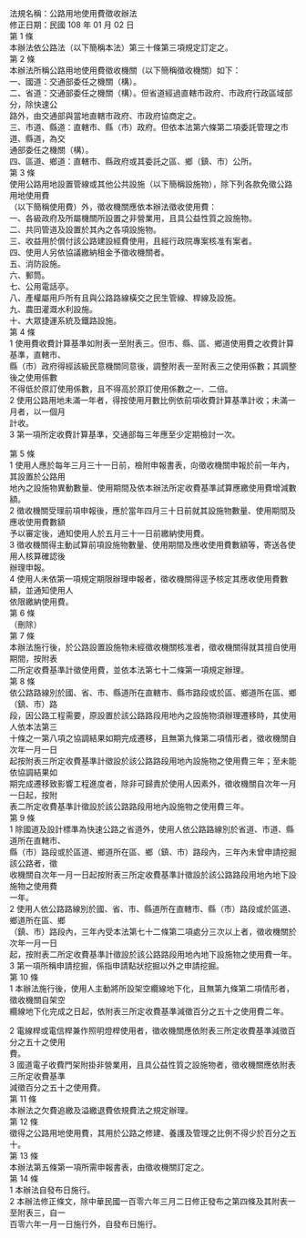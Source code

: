 法規名稱：公路用地使用費徵收辦法  
修正日期：民國 108 年 01 月 02 日  
第 1 條  
本辦法依公路法（以下簡稱本法）第三十條第三項規定訂定之。  
第 2 條  
本辦法所稱公路用地使用費徵收機關（以下簡稱徵收機關）如下：  
一、國道：交通部委任之機關（構）。  
二、省道：交通部委任之機關（構）。但省道經過直轄市政府、市政府行政區域部分，除快速公  
路外，由交通部與當地直轄市政府、市政府協商定之。  
三、市道、縣道：直轄市、縣（市）政府。但依本法第六條第二項委託管理之市道、縣道，為交  
通部委任之機關（構）。  
四、區道、鄉道：直轄市、縣政府或其委託之區、鄉（鎮、市）公所。  
第 3 條  
使用公路用地設置管線或其他公共設施（以下簡稱設施物），除下列各款免徵公路用地使用費  
（以下簡稱使用費）外，徵收機關應依本辦法徵收使用費：  
一、各級政府及所屬機關所設置之非營業用，且具公益性質之設施物。  
二、共同管道及設置於其內之各項設施物。  
三、收益用於償付該公路建設經費使用，且經行政院專案核准有案者。  
四、使用人另依協議繳納租金予徵收機關者。  
五、消防設施。  
六、郵筒。  
七、公用電話亭。  
八、產權屬用戶所有且與公路路線橫交之民生管線、桿線及設施。  
九、農田灌溉水利設施。  
十、大眾捷運系統及鐵路設施。  
第 4 條  
1 使用費收費計算基準如附表一至附表三。但市、縣、區、鄉道使用費之收費計算基準，直轄市、  
縣（市）政府得經該級民意機關同意後，調整附表一至附表三之使用係數；其調整後之使用係數  
不得低於原訂使用係數，且不得高於原訂使用係數之一．二倍。  
2 使用公路用地未滿一年者，得按使用月數比例依前項收費計算基準計收；未滿一月者，以一個月  
計收。  
3 第一項所定收費計算基準，交通部每三年應至少定期檢討一次。  


第 5 條  
1 使用人應於每年三月三十一日前，檢附申報書表，向徵收機關申報於前一年內，其設置於公路用  
地內之設施物異動數量、使用期間及依本辦法所定收費基準試算應繳使用費增減數額。  
2 徵收機關受理前項申報後，應於當年四月三十日前就其設施物數量、使用期間及應收使用費數額  
予以審定後，通知使用人於五月三十一日前繳納使用費。  
3 徵收機關得主動試算前項設施物數量、使用期間及應收使用費數額等，寄送各使用人核算確認後  
辦理申報。  
4 使用人未依第一項規定期限辦理申報者，徵收機關得逕予核定其應收使用費數額，並通知使用人  
依限繳納使用費。  
第 6 條  
（刪除）  
第 7 條  
本辦法施行後，於公路設置設施物未經徵收機關核准者，徵收機關得就其擅自使用期間，按附表  
二所定收費基準計徵使用費，並依本法第七十二條第一項規定辦理。  
第 8 條  
依公路路線別於國、省、市、縣道所在直轄市、縣市路段或於區、鄉道所在區、鄉（鎮、市）路  
段，因公路工程需要，原設置於該公路路段用地內之設施物須辦理遷移時，其使用人依本法第三  
十條之一第八項之協調結果如期完成遷移，且無第九條第二項情形者，徵收機關自次年一月一日  
起按附表三所定收費基準計徵設於該公路路段用地內設施物之使用費三年；至未能依協調結果如  
期完成遷移致影響工程進度者，除非可歸責於使用人因素外，徵收機關自次年一月一日起，按附  
表二所定收費基準計徵設於該公路路段用地內設施物之使用費三年。  
第 9 條  
1 除國道及設計標準為快速公路之省道外，使用人依公路路線別於省道、市道、縣道所在直轄市、  
縣（市）路段或於區道、鄉道所在區、鄉（鎮、市）路段內，三年內未曾申請挖掘該公路者，徵  
收機關自次年一月一日起按附表三所定收費基準計徵設於該公路路段用地內地下設施物之使用費  
一年。  
2 使用人依公路路線別於國、省、市、縣道所在直轄市、縣（市）路段或於區道、鄉道所在區、鄉  
（鎮、市）路段內，三年內受本法第七十二條第二項處分三次以上者，徵收機關於次年一月一日  
起，按附表二所定收費基準計徵設於該公路路段用地內地下設施物之使用費一年。  
3 第一項所稱申請挖掘，係指申請點狀挖掘以外之申請挖掘。  
第 10 條  
1 本辦法施行後，使用人主動將所設架空纜線地下化，且無第九條第二項情形者，徵收機關自架空  
纜線地下化完成之日起，依附表三所定收費基準減徵百分之五十之使用費二年。  


2 電線桿或電信桿兼作照明燈桿使用者，徵收機關應依附表三所定收費基準減徵百分之五十之使用  
費。  
3 國道電子收費門架附掛非營業用，且具公益性質之設施物者，徵收機關應依附表三所定收費基準  
減徵百分之五十之使用費。  
第 11 條  
本辦法之欠費追繳及溢繳退費依規費法之規定辦理。  
第 12 條  
徵得之公路用地使用費，其用於公路之修建、養護及管理之比例不得少於百分之五十。  
第 13 條  
本辦法第五條第一項所需申報書表，由徵收機關訂定之。  
第 14 條  
1 本辦法自發布日施行。  
2 本辦法修正條文，除中華民國一百零六年三月二日修正發布之第四條及其附表一至附表三，自一  
百零六年一月一日施行外，自發布日施行。  


